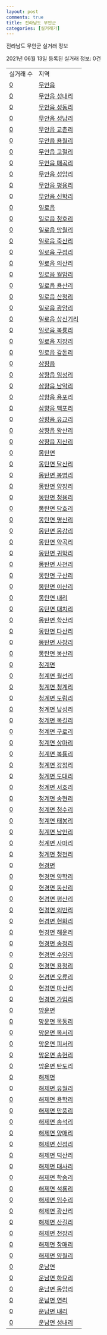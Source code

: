 ```yaml
---
layout: post
comments: true
title: 전라남도 무안군
categories: [실거래가]
---
```


전라남도 무안군 실거래 정보

2021년 06월 13일 등록된 실거래 정보: 0건


<table class="sortable">
  <tr>
    <td>실거래 수</td>
    <td>지역</td>
  </tr>

  
  <tr class="item">
    <td><a href="4684025000.html">0</a></td>
    <td><a href="4684025000.html">무안읍</a></td>
  </tr>
    

  <tr class="item">
    <td><a href="4684025021.html">0</a></td>
    <td><a href="4684025021.html">무안읍 성내리</a></td>
  </tr>
    

  <tr class="item">
    <td><a href="4684025022.html">0</a></td>
    <td><a href="4684025022.html">무안읍 성동리</a></td>
  </tr>
    

  <tr class="item">
    <td><a href="4684025023.html">0</a></td>
    <td><a href="4684025023.html">무안읍 성남리</a></td>
  </tr>
    

  <tr class="item">
    <td><a href="4684025024.html">0</a></td>
    <td><a href="4684025024.html">무안읍 교촌리</a></td>
  </tr>
    

  <tr class="item">
    <td><a href="4684025025.html">0</a></td>
    <td><a href="4684025025.html">무안읍 용월리</a></td>
  </tr>
    

  <tr class="item">
    <td><a href="4684025026.html">0</a></td>
    <td><a href="4684025026.html">무안읍 고절리</a></td>
  </tr>
    

  <tr class="item">
    <td><a href="4684025027.html">0</a></td>
    <td><a href="4684025027.html">무안읍 매곡리</a></td>
  </tr>
    

  <tr class="item">
    <td><a href="4684025028.html">0</a></td>
    <td><a href="4684025028.html">무안읍 성암리</a></td>
  </tr>
    

  <tr class="item">
    <td><a href="4684025029.html">0</a></td>
    <td><a href="4684025029.html">무안읍 평용리</a></td>
  </tr>
    

  <tr class="item">
    <td><a href="4684025030.html">0</a></td>
    <td><a href="4684025030.html">무안읍 신학리</a></td>
  </tr>
    

  <tr class="item">
    <td><a href="4684025300.html">0</a></td>
    <td><a href="4684025300.html">일로읍</a></td>
  </tr>
    

  <tr class="item">
    <td><a href="4684025321.html">0</a></td>
    <td><a href="4684025321.html">일로읍 청호리</a></td>
  </tr>
    

  <tr class="item">
    <td><a href="4684025322.html">0</a></td>
    <td><a href="4684025322.html">일로읍 망월리</a></td>
  </tr>
    

  <tr class="item">
    <td><a href="4684025323.html">0</a></td>
    <td><a href="4684025323.html">일로읍 죽산리</a></td>
  </tr>
    

  <tr class="item">
    <td><a href="4684025324.html">0</a></td>
    <td><a href="4684025324.html">일로읍 구정리</a></td>
  </tr>
    

  <tr class="item">
    <td><a href="4684025325.html">0</a></td>
    <td><a href="4684025325.html">일로읍 의산리</a></td>
  </tr>
    

  <tr class="item">
    <td><a href="4684025326.html">0</a></td>
    <td><a href="4684025326.html">일로읍 월암리</a></td>
  </tr>
    

  <tr class="item">
    <td><a href="4684025327.html">0</a></td>
    <td><a href="4684025327.html">일로읍 용산리</a></td>
  </tr>
    

  <tr class="item">
    <td><a href="4684025328.html">0</a></td>
    <td><a href="4684025328.html">일로읍 산정리</a></td>
  </tr>
    

  <tr class="item">
    <td><a href="4684025329.html">0</a></td>
    <td><a href="4684025329.html">일로읍 광암리</a></td>
  </tr>
    

  <tr class="item">
    <td><a href="4684025330.html">0</a></td>
    <td><a href="4684025330.html">일로읍 상신기리</a></td>
  </tr>
    

  <tr class="item">
    <td><a href="4684025331.html">0</a></td>
    <td><a href="4684025331.html">일로읍 복룡리</a></td>
  </tr>
    

  <tr class="item">
    <td><a href="4684025332.html">0</a></td>
    <td><a href="4684025332.html">일로읍 지장리</a></td>
  </tr>
    

  <tr class="item">
    <td><a href="4684025333.html">0</a></td>
    <td><a href="4684025333.html">일로읍 감돈리</a></td>
  </tr>
    

  <tr class="item">
    <td><a href="4684025600.html">0</a></td>
    <td><a href="4684025600.html">삼향읍</a></td>
  </tr>
    

  <tr class="item">
    <td><a href="4684025621.html">0</a></td>
    <td><a href="4684025621.html">삼향읍 임성리</a></td>
  </tr>
    

  <tr class="item">
    <td><a href="4684025622.html">0</a></td>
    <td><a href="4684025622.html">삼향읍 남악리</a></td>
  </tr>
    

  <tr class="item">
    <td><a href="4684025623.html">0</a></td>
    <td><a href="4684025623.html">삼향읍 용포리</a></td>
  </tr>
    

  <tr class="item">
    <td><a href="4684025624.html">0</a></td>
    <td><a href="4684025624.html">삼향읍 맥포리</a></td>
  </tr>
    

  <tr class="item">
    <td><a href="4684025625.html">0</a></td>
    <td><a href="4684025625.html">삼향읍 유교리</a></td>
  </tr>
    

  <tr class="item">
    <td><a href="4684025626.html">0</a></td>
    <td><a href="4684025626.html">삼향읍 왕산리</a></td>
  </tr>
    

  <tr class="item">
    <td><a href="4684025627.html">0</a></td>
    <td><a href="4684025627.html">삼향읍 지산리</a></td>
  </tr>
    

  <tr class="item">
    <td><a href="4684032000.html">0</a></td>
    <td><a href="4684032000.html">몽탄면</a></td>
  </tr>
    

  <tr class="item">
    <td><a href="4684032021.html">0</a></td>
    <td><a href="4684032021.html">몽탄면 달산리</a></td>
  </tr>
    

  <tr class="item">
    <td><a href="4684032022.html">0</a></td>
    <td><a href="4684032022.html">몽탄면 봉명리</a></td>
  </tr>
    

  <tr class="item">
    <td><a href="4684032023.html">0</a></td>
    <td><a href="4684032023.html">몽탄면 양장리</a></td>
  </tr>
    

  <tr class="item">
    <td><a href="4684032024.html">0</a></td>
    <td><a href="4684032024.html">몽탄면 청용리</a></td>
  </tr>
    

  <tr class="item">
    <td><a href="4684032025.html">0</a></td>
    <td><a href="4684032025.html">몽탄면 당호리</a></td>
  </tr>
    

  <tr class="item">
    <td><a href="4684032026.html">0</a></td>
    <td><a href="4684032026.html">몽탄면 명산리</a></td>
  </tr>
    

  <tr class="item">
    <td><a href="4684032027.html">0</a></td>
    <td><a href="4684032027.html">몽탄면 몽강리</a></td>
  </tr>
    

  <tr class="item">
    <td><a href="4684032028.html">0</a></td>
    <td><a href="4684032028.html">몽탄면 약곡리</a></td>
  </tr>
    

  <tr class="item">
    <td><a href="4684032029.html">0</a></td>
    <td><a href="4684032029.html">몽탄면 귀학리</a></td>
  </tr>
    

  <tr class="item">
    <td><a href="4684032030.html">0</a></td>
    <td><a href="4684032030.html">몽탄면 사천리</a></td>
  </tr>
    

  <tr class="item">
    <td><a href="4684032031.html">0</a></td>
    <td><a href="4684032031.html">몽탄면 구산리</a></td>
  </tr>
    

  <tr class="item">
    <td><a href="4684032032.html">0</a></td>
    <td><a href="4684032032.html">몽탄면 이산리</a></td>
  </tr>
    

  <tr class="item">
    <td><a href="4684032033.html">0</a></td>
    <td><a href="4684032033.html">몽탄면 내리</a></td>
  </tr>
    

  <tr class="item">
    <td><a href="4684032034.html">0</a></td>
    <td><a href="4684032034.html">몽탄면 대치리</a></td>
  </tr>
    

  <tr class="item">
    <td><a href="4684032035.html">0</a></td>
    <td><a href="4684032035.html">몽탄면 학산리</a></td>
  </tr>
    

  <tr class="item">
    <td><a href="4684032036.html">0</a></td>
    <td><a href="4684032036.html">몽탄면 다산리</a></td>
  </tr>
    

  <tr class="item">
    <td><a href="4684032037.html">0</a></td>
    <td><a href="4684032037.html">몽탄면 사창리</a></td>
  </tr>
    

  <tr class="item">
    <td><a href="4684032038.html">0</a></td>
    <td><a href="4684032038.html">몽탄면 봉산리</a></td>
  </tr>
    

  <tr class="item">
    <td><a href="4684033000.html">0</a></td>
    <td><a href="4684033000.html">청계면</a></td>
  </tr>
    

  <tr class="item">
    <td><a href="4684033021.html">0</a></td>
    <td><a href="4684033021.html">청계면 월선리</a></td>
  </tr>
    

  <tr class="item">
    <td><a href="4684033022.html">0</a></td>
    <td><a href="4684033022.html">청계면 청계리</a></td>
  </tr>
    

  <tr class="item">
    <td><a href="4684033023.html">0</a></td>
    <td><a href="4684033023.html">청계면 도림리</a></td>
  </tr>
    

  <tr class="item">
    <td><a href="4684033024.html">0</a></td>
    <td><a href="4684033024.html">청계면 남성리</a></td>
  </tr>
    

  <tr class="item">
    <td><a href="4684033025.html">0</a></td>
    <td><a href="4684033025.html">청계면 복길리</a></td>
  </tr>
    

  <tr class="item">
    <td><a href="4684033026.html">0</a></td>
    <td><a href="4684033026.html">청계면 구로리</a></td>
  </tr>
    

  <tr class="item">
    <td><a href="4684033027.html">0</a></td>
    <td><a href="4684033027.html">청계면 상마리</a></td>
  </tr>
    

  <tr class="item">
    <td><a href="4684033028.html">0</a></td>
    <td><a href="4684033028.html">청계면 복룡리</a></td>
  </tr>
    

  <tr class="item">
    <td><a href="4684033029.html">0</a></td>
    <td><a href="4684033029.html">청계면 강정리</a></td>
  </tr>
    

  <tr class="item">
    <td><a href="4684033030.html">0</a></td>
    <td><a href="4684033030.html">청계면 도대리</a></td>
  </tr>
    

  <tr class="item">
    <td><a href="4684033031.html">0</a></td>
    <td><a href="4684033031.html">청계면 서호리</a></td>
  </tr>
    

  <tr class="item">
    <td><a href="4684033032.html">0</a></td>
    <td><a href="4684033032.html">청계면 송현리</a></td>
  </tr>
    

  <tr class="item">
    <td><a href="4684033033.html">0</a></td>
    <td><a href="4684033033.html">청계면 청수리</a></td>
  </tr>
    

  <tr class="item">
    <td><a href="4684033034.html">0</a></td>
    <td><a href="4684033034.html">청계면 태봉리</a></td>
  </tr>
    

  <tr class="item">
    <td><a href="4684033035.html">0</a></td>
    <td><a href="4684033035.html">청계면 남안리</a></td>
  </tr>
    

  <tr class="item">
    <td><a href="4684033036.html">0</a></td>
    <td><a href="4684033036.html">청계면 사마리</a></td>
  </tr>
    

  <tr class="item">
    <td><a href="4684033037.html">0</a></td>
    <td><a href="4684033037.html">청계면 청천리</a></td>
  </tr>
    

  <tr class="item">
    <td><a href="4684034000.html">0</a></td>
    <td><a href="4684034000.html">현경면</a></td>
  </tr>
    

  <tr class="item">
    <td><a href="4684034021.html">0</a></td>
    <td><a href="4684034021.html">현경면 양학리</a></td>
  </tr>
    

  <tr class="item">
    <td><a href="4684034022.html">0</a></td>
    <td><a href="4684034022.html">현경면 동산리</a></td>
  </tr>
    

  <tr class="item">
    <td><a href="4684034023.html">0</a></td>
    <td><a href="4684034023.html">현경면 평산리</a></td>
  </tr>
    

  <tr class="item">
    <td><a href="4684034024.html">0</a></td>
    <td><a href="4684034024.html">현경면 외반리</a></td>
  </tr>
    

  <tr class="item">
    <td><a href="4684034025.html">0</a></td>
    <td><a href="4684034025.html">현경면 현화리</a></td>
  </tr>
    

  <tr class="item">
    <td><a href="4684034026.html">0</a></td>
    <td><a href="4684034026.html">현경면 해운리</a></td>
  </tr>
    

  <tr class="item">
    <td><a href="4684034027.html">0</a></td>
    <td><a href="4684034027.html">현경면 송정리</a></td>
  </tr>
    

  <tr class="item">
    <td><a href="4684034028.html">0</a></td>
    <td><a href="4684034028.html">현경면 수양리</a></td>
  </tr>
    

  <tr class="item">
    <td><a href="4684034029.html">0</a></td>
    <td><a href="4684034029.html">현경면 용정리</a></td>
  </tr>
    

  <tr class="item">
    <td><a href="4684034030.html">0</a></td>
    <td><a href="4684034030.html">현경면 오류리</a></td>
  </tr>
    

  <tr class="item">
    <td><a href="4684034031.html">0</a></td>
    <td><a href="4684034031.html">현경면 마산리</a></td>
  </tr>
    

  <tr class="item">
    <td><a href="4684034032.html">0</a></td>
    <td><a href="4684034032.html">현경면 가입리</a></td>
  </tr>
    

  <tr class="item">
    <td><a href="4684035000.html">0</a></td>
    <td><a href="4684035000.html">망운면</a></td>
  </tr>
    

  <tr class="item">
    <td><a href="4684035021.html">0</a></td>
    <td><a href="4684035021.html">망운면 목동리</a></td>
  </tr>
    

  <tr class="item">
    <td><a href="4684035022.html">0</a></td>
    <td><a href="4684035022.html">망운면 목서리</a></td>
  </tr>
    

  <tr class="item">
    <td><a href="4684035023.html">0</a></td>
    <td><a href="4684035023.html">망운면 피서리</a></td>
  </tr>
    

  <tr class="item">
    <td><a href="4684035024.html">0</a></td>
    <td><a href="4684035024.html">망운면 송현리</a></td>
  </tr>
    

  <tr class="item">
    <td><a href="4684035025.html">0</a></td>
    <td><a href="4684035025.html">망운면 탄도리</a></td>
  </tr>
    

  <tr class="item">
    <td><a href="4684036000.html">0</a></td>
    <td><a href="4684036000.html">해제면</a></td>
  </tr>
    

  <tr class="item">
    <td><a href="4684036021.html">0</a></td>
    <td><a href="4684036021.html">해제면 유월리</a></td>
  </tr>
    

  <tr class="item">
    <td><a href="4684036022.html">0</a></td>
    <td><a href="4684036022.html">해제면 용학리</a></td>
  </tr>
    

  <tr class="item">
    <td><a href="4684036023.html">0</a></td>
    <td><a href="4684036023.html">해제면 만풍리</a></td>
  </tr>
    

  <tr class="item">
    <td><a href="4684036024.html">0</a></td>
    <td><a href="4684036024.html">해제면 송석리</a></td>
  </tr>
    

  <tr class="item">
    <td><a href="4684036025.html">0</a></td>
    <td><a href="4684036025.html">해제면 양매리</a></td>
  </tr>
    

  <tr class="item">
    <td><a href="4684036026.html">0</a></td>
    <td><a href="4684036026.html">해제면 신정리</a></td>
  </tr>
    

  <tr class="item">
    <td><a href="4684036027.html">0</a></td>
    <td><a href="4684036027.html">해제면 덕산리</a></td>
  </tr>
    

  <tr class="item">
    <td><a href="4684036028.html">0</a></td>
    <td><a href="4684036028.html">해제면 대사리</a></td>
  </tr>
    

  <tr class="item">
    <td><a href="4684036029.html">0</a></td>
    <td><a href="4684036029.html">해제면 학송리</a></td>
  </tr>
    

  <tr class="item">
    <td><a href="4684036030.html">0</a></td>
    <td><a href="4684036030.html">해제면 석룡리</a></td>
  </tr>
    

  <tr class="item">
    <td><a href="4684036031.html">0</a></td>
    <td><a href="4684036031.html">해제면 임수리</a></td>
  </tr>
    

  <tr class="item">
    <td><a href="4684036032.html">0</a></td>
    <td><a href="4684036032.html">해제면 광산리</a></td>
  </tr>
    

  <tr class="item">
    <td><a href="4684036033.html">0</a></td>
    <td><a href="4684036033.html">해제면 산길리</a></td>
  </tr>
    

  <tr class="item">
    <td><a href="4684036034.html">0</a></td>
    <td><a href="4684036034.html">해제면 천장리</a></td>
  </tr>
    

  <tr class="item">
    <td><a href="4684036035.html">0</a></td>
    <td><a href="4684036035.html">해제면 창매리</a></td>
  </tr>
    

  <tr class="item">
    <td><a href="4684036036.html">0</a></td>
    <td><a href="4684036036.html">해제면 양월리</a></td>
  </tr>
    

  <tr class="item">
    <td><a href="4684037000.html">0</a></td>
    <td><a href="4684037000.html">운남면</a></td>
  </tr>
    

  <tr class="item">
    <td><a href="4684037021.html">0</a></td>
    <td><a href="4684037021.html">운남면 하묘리</a></td>
  </tr>
    

  <tr class="item">
    <td><a href="4684037022.html">0</a></td>
    <td><a href="4684037022.html">운남면 동암리</a></td>
  </tr>
    

  <tr class="item">
    <td><a href="4684037023.html">0</a></td>
    <td><a href="4684037023.html">운남면 연리</a></td>
  </tr>
    

  <tr class="item">
    <td><a href="4684037024.html">0</a></td>
    <td><a href="4684037024.html">운남면 내리</a></td>
  </tr>
    

  <tr class="item">
    <td><a href="4684037025.html">0</a></td>
    <td><a href="4684037025.html">운남면 성내리</a></td>
  </tr>
    


</table>
    